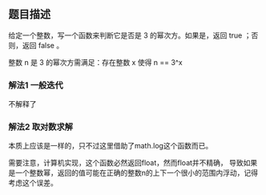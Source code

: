 ## 题目描述
给定一个整数，写一个函数来判断它是否是 3 的幂次方。如果是，返回 true ；否则，返回 false 。

整数 n 是 3 的幂次方需满足：存在整数 x 使得 n == 3^x


### 解法1 一般迭代
不解释了

### 解法2 取对数求解
本质上应该是一样的，只不过这里借助了math.log这个函数而已。

需要注意，计算机实现，这个函数必然返回float，然而float并不精确，
导致如果是一个整数幂，返回的值可能在正确的整数n的上下一个很小的范围内浮动，记得考虑这个误差。